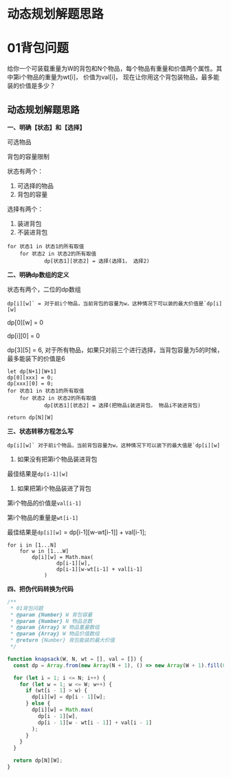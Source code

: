# 动态规划解题思路

# 01背包问题

给你一个可装载重量为W的背包和N个物品，每个物品有重量和价值两个属性。其中第i个物品的重量为wt[i]， 价值为val[i]， 现在让你用这个背包装物品，最多能装的价值是多少？

## 动态规划解题思路

**一、明确【状态】和【选择】**

可选物品

背包的容量限制

状态有两个：

1. 可选择的物品
2. 背包的容量

选择有两个：

1. 装进背包
2. 不装进背包

```tsx
for 状态1 in 状态1的所有取值
	for 状态2 in 状态2的所有取值
			dp[状态1][状态2] = 选择(选择1， 选择2)
```

**二、明确dp数组的定义**

状态有两个，二位的dp数组

```
dp[i][w]` = 对于前i个物品，当前背包的容量为w，这种情况下可以装的最大价值是`dp[i][w]
```

dp[0][w]  = 0

dp[i][0] = 0

dp[3][5] = 6, 对于所有物品，如果只对前三个进行选择，当背包容量为5的时候，最多能装下的价值是6

```tsx
let dp[N+1][W+1]
dp[0][xxx] = 0;
dp[xxx][0] = 0;
for 状态1 in 状态1的所有取值
	for 状态2 in 状态2的所有取值
			dp[状态1][状态2] = 选择(把物品i装进背包， 物品i不装进背包)

return dp[N][W]
```

**三、状态转移方程怎么写**

```
dp[i][w]` 对于前i个物品，当前背包容量为w，这种情况下可以装下的最大值是`dp[i][w]
```

1. 如果没有把第i个物品装进背包

最佳结果是`dp[i-1][w]`

1. 如果把第i个物品装进了背包

第i个物品的价值是`val[i-1]`

第i个物品的重量是`wt[i-1]`

最佳结果是`dp[i][w]` = dp[i-1][w-wt[i-1]] + val[i-1];

```tsx
for i in [1...N]
	for w in [1...W]
		dp[i][w] = Math.max(
				dp[i-1][w],
				dp[i-1][w-wt[i-1] + val[i-1]
			)
```

**四、把伪代码转换为代码**

~~~ts
/**
 * 01背包问题
 * @param {Number} W 背包容量
 * @param {Number} N 物品总数
 * @param {Array} W 物品重量数组
 * @param {Array} W 物品价值数组
 * @return {Number} 背包能装的最大价值
 */

function knapsack(W, N, wt = [], val = []) {
  const dp = Array.from(new Array(N + 1), () => new Array(W + 1).fill(0));

  for (let i = 1; i <= N; i++) {
    for (let w = 1; w <= W; w++) {
      if (wt[i - 1] > w) {
        dp[i][w] = dp[i - 1][w];
      } else {
        dp[i][w] = Math.max(
          dp[i - 1][w],
          dp[i - 1][w - wt[i - 1]] + val[i - 1]
        );
      }
    }
  }

  return dp[N][W];
}
~~~

